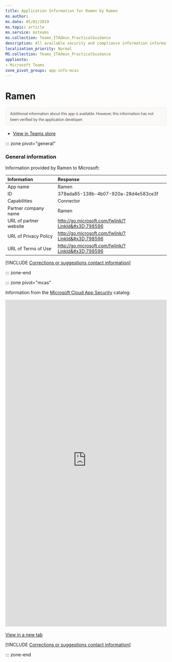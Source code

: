 ```yaml
---
title: Application Information for Ramen by Ramen
ms.author: 
ms.date: 05/02/2019
ms.topic: article
ms.service: msteams
ms.collection: Teams_ITAdmin_PracticalGuidance
description: All available security and compliance information information for Ramen, its data handling policies, its Microsoft Cloud App Security app catalog information, and security/compliance information in the CSA STAR registry.
localization_priority: Normal
MS.collection: Teams_ITAdmin_PracticalGuidance
appliesto:
- Microsoft Teams
zone_pivot_groups: app-info-mcas
---
```

# Ramen

<p></p><img alt="Non-attested image" src="./images/unattested.png" width="650"/>

* <a href="https://teams.microsoft.com/l/app/378ada85-138b-4b07-920a-28d4e583ce3f" target="_blank">View in Teams store</a>

::: zone pivot="general"

### General information

Information provided by Ramen to Microsoft:

| **Information** | **Response** |
|:----------------|:-------------|
| App name | Ramen |
| ID | 378ada85-138b-4b07-920a-28d4e583ce3f |
| Capabilities | Connector |
| Partner company name | Ramen |
| URL of partner website | <http://go.microsoft.com/fwlink/?LinkId&#x3D;798596> |
| URL of Privacy Policy | <http://go.microsoft.com/fwlink/?LinkId&#x3D;798596> |
| URL of Terms of Use | <http://go.microsoft.com/fwlink/?LinkId&#x3D;798596> |

 [!INCLUDE [Corrections or suggestions contact information](./includes/corrections-or-suggestions.md)]

::: zone-end


::: zone pivot="mcas"

Information from the [Microsoft Cloud App Security](https://www.microsoft.com/en-us/enterprise-mobility-security/cloud-app-security) catalog:

<iframe height='1020' title='Microsoft Cloud App Security Information' src='https://3ca685143b5b46b4b0e5266dadf2e97c.codepen.website/#/dashboard/29096' frameborder='no'  style='width: 100%;'></iframe>

<a href="https://3ca685143b5b46b4b0e5266dadf2e97c.codepen.website/#/dashboard/29096" target="_blank">View in a new tab</a>

[!INCLUDE [Corrections or suggestions contact information](./includes/corrections-or-suggestions.md)]

::: zone-end

